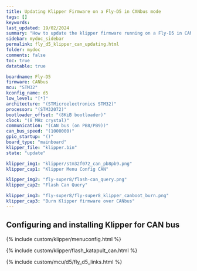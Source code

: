 ```yaml
---
title: Updating Klipper Firmware on a Fly-D5 in CANbus mode
tags: []
keywords: 
last_updated: 19/02/2024
summary: "How to update the klipper firmware running on a Fly-D5 in CANbus mode"
sidebar: mydoc_sidebar
permalink: fly_d5_klipper_can_updating.html
folder: mydoc
comments: false
toc: true
datatable: true

boardname: Fly-D5
firmware: CANbus
mcu: "STM32"
kconfig_name: d5
low_level: "[*]"
architecture: "(STMicroelectronics STM32)"
processor: "(STM32072)"
bootloader_offset: "(8KiB bootloader)"
clock: "(8 MHz crystal)"
communication: "(CAN bus (on PB8/PB9))"
can_bus_speed: "(1000000)"
gpio_startup: "()"
board_type: "mainboard"
klipper_file: "klipper.bin"
state: "update"

klipper_img1: "klipper/stm32f072_can_pb8pb9.png"
klipper_cap1: "Klipper Menu Config CAN"

klipper_img2: "fly-super8/flash-can_query.png"
klipper_cap2: "Flash Can Query"

klipper_img3: "fly-super8/fly-super8_klipper_canboot_burn.png"
klipper_cap3: "Burn Klipper firmware over CANbus"
---
```


## Configuring and installing Klipper for CAN bus

{% include custom/klipper/menuconfig.html %}

{% include custom/klipper/flash_katapult_can.html %}

{% include custom/mcu/d5/fly_d5_links.html %}
